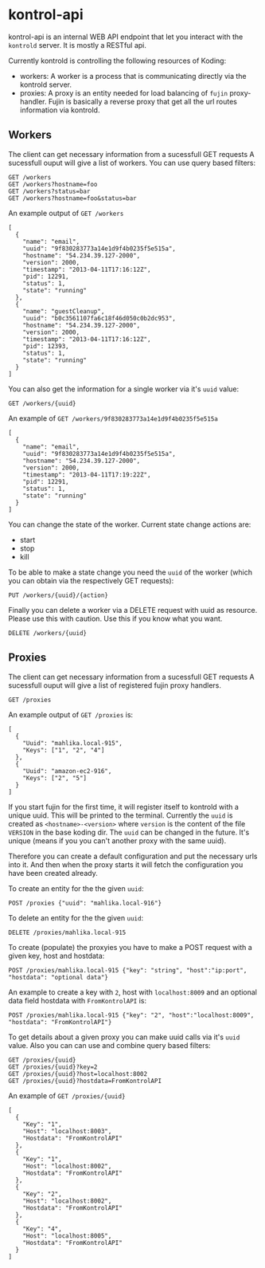 # kontrol-api


kontrol-api is an internal WEB API endpoint that let you interact with the
`kontrold` server. It is mostly a RESTful api.


Currently kontrold is controlling the following resources of Koding:

* workers: A worker is a process that is communicating directly via the kontrold server. 
* proxies: A proxy is an entity needed for load balancing of `fujin` proxy-handler.
Fujin is basically a reverse proxy that get all the url routes
information via kontrold.

## Workers

The client can get necessary information from a sucessfull GET requests
A sucessfull ouput will give a list of workers. You can use query based filters:

```
GET /workers
GET /workers?hostname=foo
GET /workers?status=bar
GET /workers?hostname=foo&status=bar
```

An example output of `GET /workers`

```
[
  {
    "name": "email",
    "uuid": "9f830283773a14e1d9f4b0235f5e515a",
    "hostname": "54.234.39.127-2000",
    "version": 2000,
    "timestamp": "2013-04-11T17:16:12Z",
    "pid": 12291,
    "status": 1,
    "state": "running"
  },
  {
    "name": "guestCleanup",
    "uuid": "b0c3561107fa6c18f46d050c0b2dc953",
    "hostname": "54.234.39.127-2000",
    "version": 2000,
    "timestamp": "2013-04-11T17:16:12Z",
    "pid": 12393,
    "status": 1,
    "state": "running"
  }
]
```


You can also get the information for a single worker via it's `uuid` value:

```
GET /workers/{uuid}
```

An example of `GET /workers/9f830283773a14e1d9f4b0235f5e515a`

```
[
  {
    "name": "email",
    "uuid": "9f830283773a14e1d9f4b0235f5e515a",
    "hostname": "54.234.39.127-2000",
    "version": 2000,
    "timestamp": "2013-04-11T17:19:22Z",
    "pid": 12291,
    "status": 1,
    "state": "running"
  }
]
```

You can change the state of the worker. Current state change actions are:

* start
* stop
* kill

To be able to make a state change you need the `uuid` of the worker (which you
can obtain via the respectively GET requests):

```
PUT /workers/{uuid}/{action}

```


Finally you can delete a worker via a DELETE request with uuid as resource.
Please use this with caution. Use this if you know what you want.

```
DELETE /workers/{uuid}
```

## Proxies

The client can get necessary information from a sucessfull GET requests
A sucessfull ouput will give a list of registered fujin proxy handlers. 

```
GET /proxies

```

An example output of `GET /proxies` is:

```
[
  {
    "Uuid": "mahlika.local-915",
    "Keys": ["1", "2", "4"]
  },
  {
    "Uuid": "amazon-ec2-916",
    "Keys": ["2", "5"]
  }
]
```

If you start fujin for the first time, it will register itself to kontrold with
a unique uuid. This will be printed to the terminal.  Currently the `uuid` is
created as `<hostname>-<version>` where `version` is the content of the file
`VERSION` in the base koding dir. The `uuid` can be changed in the future. It's
unique (means if you you can't another proxy with the same uuid).


Therefore you can create a default configuration and put the necessary urls
into it. And then when the proxy starts it will fetch the configuration you
have been created already.


To create an entity for the the given `uuid`:

```
POST /proxies {"uuid": "mahlika.local-916"}
```

To  delete an entity for the the given `uuid`:

```
DELETE /proxies/mahlika.local-915

```
To create (populate) the proxyies you have to make a POST request with a given key, host and hostdata:

```
POST /proxies/mahlika.local-915 {"key": "string", "host":"ip:port", "hostdata": "optional data"}
```

An example to create a key with `2`, host with `localhost:8009` and an optional
data field hostdata with `FromKontrolAPI` is:

```
POST /proxies/mahlika.local-915 {"key": "2", "host":"localhost:8009", "hostdata": "FromKontrolAPI"}
```

To get details about a given proxy you can make uuid calls via it's `uuid`
value. Also you can can use and combine query based filters:

```
GET /proxies/{uuid}
GET /proxies/{uuid}?key=2
GET /proxies/{uuid}?host=localhost:8002
GET /proxies/{uuid}?hostdata=FromKontrolAPI
```

An example of `GET /proxies/{uuid}`

```
[
  {
    "Key": "1",
    "Host": "localhost:8003",
    "Hostdata": "FromKontrolAPI"
  },
  {
    "Key": "1",
    "Host": "localhost:8002",
    "Hostdata": "FromKontrolAPI"
  },
  {
    "Key": "2",
    "Host": "localhost:8002",
    "Hostdata": "FromKontrolAPI"
  },
  {
    "Key": "4",
    "Host": "localhost:8005",
    "Hostdata": "FromKontrolAPI"
  }
]
```


